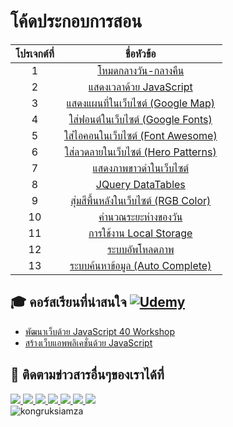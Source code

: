# โค้ดประกอบการสอน
| โปรเจกต์ที่ |                   ชื่อหัวข้อ                   |
|:----:|:------------------------------------------:|
|   1  | [โหมดกลางวัน-กลางคืน](https://codepen.io/kongruksiamstudio/pen/QWVRLMg) |
|   2  | [แสดงเวลาด้วย JavaScript](https://codepen.io/kongruksiamstudio/pen/wvERMbp) |
|   3  | [แสดงแผนที่ในเว็บไซต์ (Google Map)](https://codepen.io/kongruksiamstudio/pen/qBMLNLJ) |
|   4  | [ใส่ฟอนต์ในเว็บไซต์ (Google Fonts)](https://codepen.io/kongruksiamstudio/pen/dyqaapY) |
|   5  |[ใส่ไอคอนในเว็บไซต์ (Font Awesome)](https://codepen.io/kongruksiamstudio/pen/YzOBbdV) |
|   6  |[ใส่ลวดลายในเว็บไซต์ (Hero Patterns)](https://codepen.io/kongruksiamstudio/pen/jOvJZqY) |
|   7  |[แสดงภาพขาวดำในเว็บไซต์](https://codepen.io/kongruksiamstudio/pen/MWPBamw) |
|   8  | [JQuery DataTables](https://codepen.io/kongruksiamstudio/pen/WNaKQRB) |
|   9  |[สุ่มสีพื้นหลังในเว็บไซต์ (RGB Color)](https://codepen.io/kongruksiamstudio/pen/JjmEoaG) |
|  10  |[คำนวณระยะห่างของวัน](https://codepen.io/kongruksiamstudio/pen/BaqPoWv) |
|  11  |[การใช้งาน Local Storage](https://codepen.io/kongruksiamstudio/pen/abRpzYb) |
|  12  |[ระบบอัพโหลดภาพ](https://codepen.io/kongruksiamstudio/pen/qBJREqB) |
|  13  |[ระบบค้นหาข้อมูล (Auto Complete)](https://codepen.io/kongruksiamstudio/pen/MWqLbXd) |

## 🎓 คอร์สเรียนที่น่าสนใจ [![Udemy](https://img.shields.io/badge/Udemy-A435F0?logo=udemy&logoColor=fff)](https://www.udemy.com/user/kong-ruksiam/)
- [พัฒนาเว็บด้วย JavaScript 40 Workshop](https://www.udemy.com/course/javascript-30-workshop/?referralCode=E5EF637C90FC6B8A8E26)
- [สร้างเว็บแอพพลิเคชั่นด้วย JavaScript](https://www.udemy.com/course/javascript-building-20-projects/?referralCode=938570689EA33E12823C)

## 📢 ติดตามข่าวสารอื่นๆของเราได้ที่
<div id="badges">
  <a href="https://www.facebook.com/KongRuksiamTutorial" target="_blank">
    <img src="https://img.shields.io/badge/Facebook-1877F2?style=for-the-badge&logo=facebook&logoColor=white"/>
  </a>
  <a href="https://www.youtube.com/@KongRuksiamOfficial" target="_blank">
    <img src="https://img.shields.io/badge/YouTube-FF0000?style=for-the-badge&logo=youtube&logoColor=white"/>
  </a>
    <a href="https://www.udemy.com/user/kong-ruksiam/" target="_blank">
    <img src="https://img.shields.io/badge/Udemy-A435F0?style=for-the-badge&logo=Udemy&logoColor=white"/>
  </a>
    <a href="https://www.youtube.com/@KongRuksiamOfficial/store" target="_blank">
    <img src="https://img.shields.io/badge/Shopee-EE4D2D?style=for-the-badge&logo=Shopee&logoColor=white"/>
  </a>
  <a href="https://medium.com/@kongruksiam" target="_blank">
    <img src="https://img.shields.io/badge/Medium-12100E?style=for-the-badge&logo=medium&logoColor=white"/>
  </a>
  <a href="https://codepen.io/kongruksiamstudio" target="_blank">
    <img src="https://img.shields.io/badge/Codepen-000000?style=for-the-badge&logo=codepen&logoColor=white"/>
  </a>
  <a href="https://www.tiktok.com/@kongruksiamstudio" target="_blank">
    <img src="https://img.shields.io/badge/TikTok-000000?style=for-the-badge&logo=tiktok&logoColor=white"/>
  </a>
  <br>
  <img src="https://komarev.com/ghpvc/?username=kongruksiamza&style=flat-square&color=blue" alt="kongruksiamza"/>
</div>
